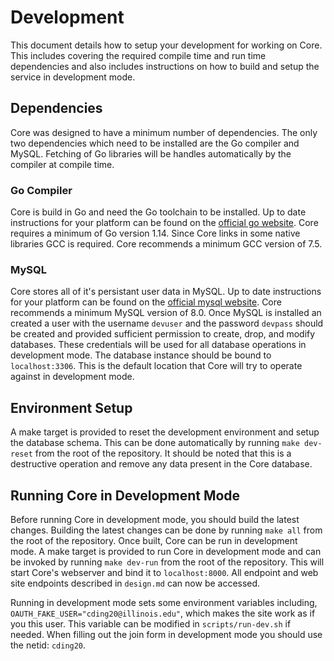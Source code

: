 # Development
This document details how to setup your development for working on Core. This includes covering the required compile time and run time dependencies and also includes instructions on how to build and setup the service in development mode.

## Dependencies
Core was designed to have a minimum number of dependencies. The only two dependencies which need to be installed are the Go compiler and MySQL. Fetching of Go libraries will be handles automatically by the compiler at compile time.

### Go Compiler
Core is build in Go and need the Go toolchain to be installed. Up to date instructions for your platform can be found on the [official go website](https://golang.org/doc/install). Core requires a minimum of Go version 1.14. Since Core links in some native libraries GCC is required. Core recommends a minimum GCC version of 7.5.

### MySQL
Core stores all of it's persistant user data in MySQL. Up to date instructions for your platform can be found on the [official mysql website](https://dev.mysql.com/doc/mysql-installation-excerpt/8.0/en/). Core recommends a minimum MySQL version of 8.0. Once MySQL is installed an created a user with the username `devuser` and the password `devpass` should be created and provided sufficient permission to create, drop, and modify databases. These credentials will be used for all database operations in development mode. The database instance should be bound to `localhost:3306`. This is the default location that Core will try to operate against in development mode.

## Environment Setup
A make target is provided to reset the development environment and setup the database schema. This can be done automatically by running `make dev-reset` from the root of the repository. It should be noted that this is a destructive operation and remove any data present in the Core database.

## Running Core in Development Mode
Before running Core in development mode, you should build the latest changes. Building the latest changes can be done by running `make all` from the root of the repository. Once built, Core can be run in development mode. A make target is provided to run Core in development mode and can be invoked by running `make dev-run` from the root of the repository. This will start Core's webserver and bind it to `localhost:8000`. All endpoint and web site endpoints described in `design.md` can now be accessed.

Running in development mode sets some environment variables including, `OAUTH_FAKE_USER="cding20@illinois.edu"`, which makes the site work as if you this user. This variable can be modified in `scripts/run-dev.sh` if needed. When filling out the join form in development mode you should use the netid: `cding20`.
